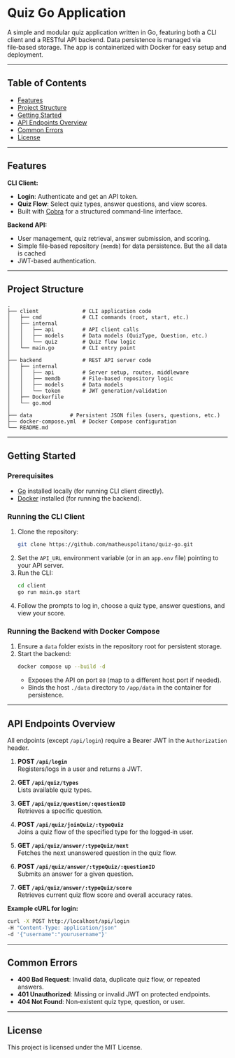# Quiz Go Application

A simple and modular quiz application written in Go, featuring both a CLI client and a RESTful API backend. Data persistence is managed via file‑based storage. The app is containerized with Docker for easy setup and deployment.

---

## Table of Contents

- [Features](#features)
- [Project Structure](#project-structure)
- [Getting Started](#getting-started)
- [API Endpoints Overview](#api-endpoints-overview)
- [Common Errors](#common-errors)
- [License](#license)

---

## Features

**CLI Client:**

- **Login**: Authenticate and get an API token.
- **Quiz Flow**: Select quiz types, answer questions, and view scores.
- Built with [Cobra](https://github.com/spf13/cobra) for a structured command-line interface.

**Backend API:**

- User management, quiz retrieval, answer submission, and scoring.
- Simple file‑based repository (`memdb`) for data persistence. But the all data is cached
- JWT-based authentication.

---

## Project Structure

```
.
├── client              # CLI application code
│   ├── cmd             # CLI commands (root, start, etc.)
│   ├── internal
│   │   ├── api         # API client calls
│   │   ├── models      # Data models (QuizType, Question, etc.)
│   │   └── quiz        # Quiz flow logic
│   └── main.go         # CLI entry point
│
├── backend             # REST API server code
│   ├── internal
│   │   ├── api         # Server setup, routes, middleware
│   │   ├── memdb       # File‑based repository logic
│   │   ├── models      # Data models
│   │   └── token       # JWT generation/validation
│   ├── Dockerfile
│   └── go.mod
│
├── data            # Persistent JSON files (users, questions, etc.)
├── docker-compose.yml  # Docker Compose configuration
└── README.md
```

---

## Getting Started

### Prerequisites

- [Go](https://golang.org) installed locally (for running CLI client directly).
- [Docker](https://www.docker.com) installed (for running the backend).

### Running the CLI Client

1. Clone the repository:
   ```bash
   git clone https://github.com/matheuspolitano/quiz-go.git
   ```
2. Set the `API_URL` environment variable (or in an `app.env` file) pointing to your API server.
3. Run the CLI:
   ```bash
   cd client
   go run main.go start
   ```
4. Follow the prompts to log in, choose a quiz type, answer questions, and view your score.

### Running the Backend with Docker Compose

1. Ensure a `data` folder exists in the repository root for persistent storage.
2. Start the backend:
   ```bash
   docker compose up --build -d
   ```
   - Exposes the API on port `80` (map to a different host port if needed).
   - Binds the host `./data` directory to `/app/data` in the container for persistence.

---

## API Endpoints Overview

All endpoints (except `/api/login`) require a Bearer JWT in the `Authorization` header.

1. **POST `/api/login`**  
   Registers/logs in a user and returns a JWT.

2. **GET `/api/quiz/types`**  
   Lists available quiz types.

3. **GET `/api/quiz/question/:questionID`**  
   Retrieves a specific question.

4. **POST `/api/quiz/joinQuiz/:typeQuiz`**  
   Joins a quiz flow of the specified type for the logged‑in user.

5. **GET `/api/quiz/answer/:typeQuiz/next`**  
   Fetches the next unanswered question in the quiz flow.

6. **POST `/api/quiz/answer/:typeQuiz/:questionID`**  
   Submits an answer for a given question.

7. **GET `/api/quiz/answer/:typeQuiz/score`**  
   Retrieves current quiz flow score and overall accuracy rates.

**Example cURL for login:**

```bash
curl -X POST http://localhost/api/login
-H "Content-Type: application/json"
-d '{"username":"yourusername"}'
```

---

## Common Errors

- **400 Bad Request**: Invalid data, duplicate quiz flow, or repeated answers.
- **401 Unauthorized**: Missing or invalid JWT on protected endpoints.
- **404 Not Found**: Non‑existent quiz type, question, or user.

---

## License

This project is licensed under the MIT License.
